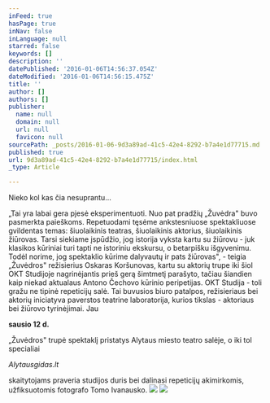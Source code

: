 ```yaml
---
inFeed: true
hasPage: true
inNav: false
inLanguage: null
starred: false
keywords: []
description: ''
datePublished: '2016-01-06T14:56:37.054Z'
dateModified: '2016-01-06T14:56:15.475Z'
title: ''
author: []
authors: []
publisher:
  name: null
  domain: null
  url: null
  favicon: null
sourcePath: _posts/2016-01-06-9d3a89ad-41c5-42e4-8292-b7a4e1d77715.md
published: true
url: 9d3a89ad-41c5-42e4-8292-b7a4e1d77715/index.html
_type: Article

---
```

Nieko kol kas čia nesuprantu... 

„Tai yra labai gera pjesė eksperimentuoti. Nuo pat pradžių „Žuvėdra" buvo pasmerkta paieškoms. Repetuodami tęsėme ankstesniuose spektakliuose gvildentas temas: šiuolaikinis teatras, šiuolaikinis aktorius, šiuolaikinis žiūrovas. Tarsi siekiame įspūdžio, jog istorija vyksta kartu su žiūrovu - juk klasikos kūriniai turi tapti ne istoriniu ekskursu, o betarpišku išgyvenimu. Todėl norime, jog spektaklio kūrime dalyvautų ir pats žiūrovas", - teigia „Žuvėdros" režisierius Oskaras Koršunovas, kartu su aktorių trupe iki šiol OKT Studijoje nagrinėjantis prieš gerą šimtmetį parašyto, tačiau šiandien kaip niekad aktualaus Antono Čechovo kūrinio peripetijas. OKT Studija - toli gražu ne tipinė repeticijų salė. Tai buvusios biuro patalpos, režisieriaus bei aktorių iniciatyva paverstos teatrine laboratorija, kurios tikslas - aktoriaus bei žiūrovo tyrinėjimai. Jau

**sausio 12 d.**

„Žuvėdros" trupė spektaklį pristatys Alytaus miesto teatro salėje, o iki tol specialiai

_Alytausgidas.lt_

skaitytojams praveria studijos duris bei dalinasi repeticijų akimirkomis, užfiksuotomis fotografo Tomo Ivanausko.
![](https://the-grid-user-content.s3-us-west-2.amazonaws.com/3aadc1b3-04a4-439b-bf83-df6e0e79d4ab.jpg)
![](https://the-grid-user-content.s3-us-west-2.amazonaws.com/37ebce73-44ea-4177-9fa5-e17b8b7c8ce3.jpg)
